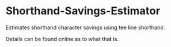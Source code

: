 Shorthand-Savings-Estimator
===========================

Estimates shorthand character savings using tee line shorthand.

Details can be found online as to what that is.
